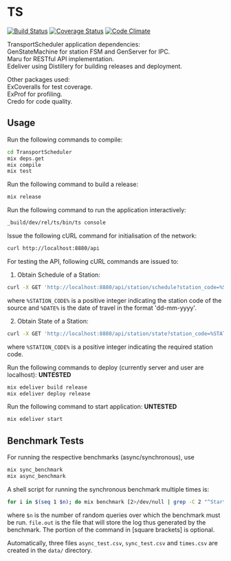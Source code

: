 # TS

[![Build Status](https://travis-ci.org/prasadtalasila/TransportScheduler.svg?branch=master)](https://travis-ci.org/prasadtalasila/TransportScheduler) [![Coverage Status](https://coveralls.io/repos/github/prasadtalasila/TransportScheduler/badge.svg?branch=master)](https://coveralls.io/github/prasadtalasila/TransportScheduler?branch=master) [![Code Climate](https://codeclimate.com/github/prasadtalasila/TransportScheduler/badges/gpa.svg)](https://codeclimate.com/github/prasadtalasila/TransportScheduler)

TransportScheduler application dependencies:   
GenStateMachine for station FSM and GenServer for IPC.   
Maru for RESTful API implementation.   
Edeliver using Distillery for building releases and deployment.   

Other packages used:   
ExCoveralls for test coverage.   
ExProf for profiling.   
Credo for code quality.   


## Usage

Run the following commands to compile:
```bash
cd TransportScheduler
mix deps.get
mix compile
mix test
```

Run the following command to build a release:
```bash
mix release
```

Run the following command to run the application interactively:
```bash
_build/dev/rel/ts/bin/ts console
```

Issue the following cURL command for initialisation of the network:
```bash
curl http://localhost:8880/api
```

For testing the API, following cURL commands are issued to:

1. Obtain Schedule of a Station:  
```bash
curl -X GET 'http://localhost:8880/api/station/schedule?station_code=%STATION_CODE%&date=%DATE%'
```  
where `%STATION_CODE%` is a positive integer indicating the station code of the source and `%DATE%` is the date of travel in the format 'dd-mm-yyyy'.

2. Obtain State of a Station:  
```bash
curl -X GET 'http://localhost:8880/api/station/state?station_code=%STATION_CODE%'
```  
where `%STATION_CODE%` is a positive integer indicating the required station code.

Run the following commands to deploy (currently server and user are localhost): **UNTESTED**    
```bash
mix edeliver build release
mix edeliver deploy release
```

Run the following command to start application: **UNTESTED**   
```bash
mix edeliver start
```

## Benchmark Tests

For running the respective benchmarks (async/synchronous), use
```bash
mix sync_benchmark
mix async_benchmark
```

A shell script for running the synchronous benchmark multiple times is:
```bash
for i in $(seq 1 $n); do mix benchmark [2>/dev/null | grep -C 2 "^Start time: "]; done [> ~/file.out]
```
where `$n` is the number of random queries over which the benchmark must be run. `file.out` is the file that will store the log thus generated by the benchmark. The portion of the command in [square brackets] is optional.

Automatically, three files `async_test.csv`, `sync_test.csv` and `times.csv` are created in the `data/` directory.